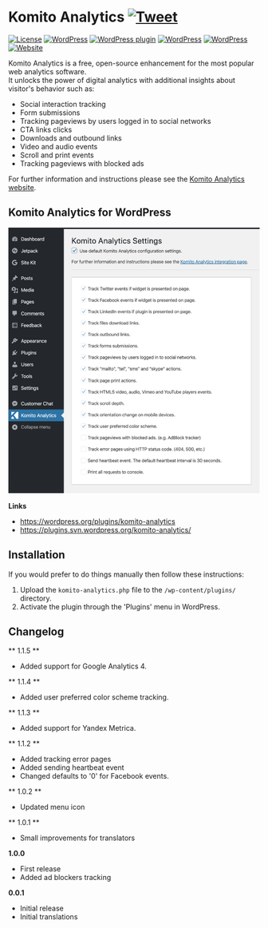 # Komito Analytics [![Tweet](https://img.shields.io/twitter/url/http/shields.io.svg?style=social)](https://twitter.com/intent/tweet?text=Komito%20Analytics%20-%20Unlock%20the%20power%20of%20digital%20analytics%20with%20additional%20insights%20about%20visitor%27s%20behavior.&url=https://komito.net/&via=GitHub&hashtags=KomitoAnalytics,GoogleAnalytics,AdobeAnalytics,EventTracking,MediaTracking)
[![License](http://img.shields.io/:license-apache-blue.svg)](http://www.apache.org/licenses/LICENSE-2.0.html) [![WordPress](https://img.shields.io/wordpress/v/komito-analytics.svg)]() [![WordPress plugin](      https://img.shields.io/wordpress/plugin/v/komito-analytics.svg)](https://wordpress.org/plugins/komito-analytics) [![WordPress](https://img.shields.io/wordpress/plugin/r/komito-analytics.svg)](https://wordpress.org/support/plugin/komito-analytics/reviews/) [![WordPress](https://img.shields.io/wordpress/plugin/dt/komito-analytics.svg)](https://wordpress.org/plugins/komito-analytics/advanced/) [![Website](https://img.shields.io/website-up-down-green-red/https/komito.net.svg?style=flat)](https://komito.net)

Komito Analytics is a free, open-source enhancement for the most popular web analytics software.<br>
It unlocks the power of digital analytics with additional insights about visitor's behavior such as:

* Social interaction tracking
* Form submissions
* Tracking pageviews by users logged in to social networks
* CTA links clicks
* Downloads and outbound links
* Video and audio events
* Scroll and print events
* Tracking pageviews with blocked ads

For further information and instructions please see the [Komito Analytics website](https://komito.net).

## Komito Analytics for WordPress

![Screenshot](https://github.com/Datamart/Komito-WP/blob/master/assets/screenshot-1.png)

**Links**
* https://wordpress.org/plugins/komito-analytics
* https://plugins.svn.wordpress.org/komito-analytics/


## Installation

If you would prefer to do things manually then follow these instructions:

1. Upload the `komito-analytics.php` file to the `/wp-content/plugins/` directory.
1. Activate the plugin through the 'Plugins' menu in WordPress.

## Changelog

** 1.1.5 **
* Added support for Google Analytics 4.

** 1.1.4 **
* Added user preferred color scheme tracking.

** 1.1.3 **
* Added support for Yandex Metrica.

** 1.1.2 **
* Added tracking error pages
* Added sending heartbeat event
* Changed defaults to '0' for Facebook events.

** 1.0.2 **
* Updated menu icon

** 1.0.1 **
* Small improvements for translators

**1.0.0**
* First release
* Added ad blockers tracking

**0.0.1**
* Initial release
* Initial translations
